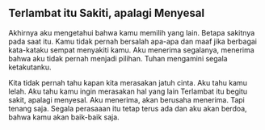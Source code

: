 ## Terlambat itu Sakiti, apalagi Menyesal

Akhirnya aku mengetahui bahwa kamu memilih yang lain. Betapa sakitnya pada saat itu.
Kamu tidak pernah bersalah apa-apa dan maaf jika berbagai kata-kataku sempat menyakiti kamu.
Aku menerima segalanya, menerima bahwa aku tidak pernah menjadi pilihan.
Tuhan mengamini segala ketakutanku.

Kita tidak pernah tahu kapan kita merasakan jatuh cinta.
Aku tahu kamu lelah. Aku tahu kamu ingin merasakan hal yang lain
Terlambat itu begitu sakit, apalagi menyesal.
Aku menerima, akan berusaha menerima.
Tapi tenang saja. Segala perasaaan itu tetap terus ada dan aku akan berdoa, bahwa kamu akan baik-baik saja.
